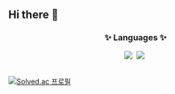 ## Hi there 👋

<h3 align="center">✨ Languages ✨</h3>

<div align="center">
  <img src="https://img.shields.io/badge/-C++-blue?logo=cplusplus" />&nbsp
  <img src="https://img.shields.io/badge/python-3670A0?style=for-the-badge&logo=python&logoColor=ffdd54" />&nbsp

  
</div>

<br>

[![Solved.ac 프로필](http://mazassumnida.wtf/api/v2/generate_badge?boj=kijung553)](https://solved.ac/kijung553)

<!--
**mongshil553/mongshil553** is a ✨ _special_ ✨ repository because its `README.md` (this file) appears on your GitHub profile.

Here are some ideas to get you started:

- 🔭 I’m currently working on ...
- 🌱 I’m currently learning ...
- 👯 I’m looking to collaborate on ...
- 🤔 I’m looking for help with ...
- 💬 Ask me about ...
- 📫 How to reach me: ...
- 😄 Pronouns: ...
- ⚡ Fun fact: ...
-->
